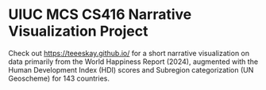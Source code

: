 # UIUC MCS CS416 Narrative Visualization Project

Check out https://teeeskay.github.io/ for a short narrative visualization on data primarily from the World Happiness Report (2024), augmented with the Human Development Index (HDI) scores and Subregion categorization (UN Geoscheme) for 143 countries.
